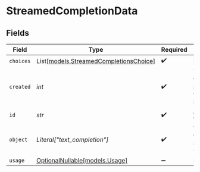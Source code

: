 # StreamedCompletionData


## Fields

| Field                                                                            | Type                                                                             | Required                                                                         | Description                                                                      |
| -------------------------------------------------------------------------------- | -------------------------------------------------------------------------------- | -------------------------------------------------------------------------------- | -------------------------------------------------------------------------------- |
| `choices`                                                                        | List[[models.StreamedCompletionsChoice](../models/streamedcompletionschoice.md)] | :heavy_check_mark:                                                               | N/A                                                                              |
| `created`                                                                        | *int*                                                                            | :heavy_check_mark:                                                               | The Unix timestamp (in seconds) for when the token sampled.                      |
| `id`                                                                             | *str*                                                                            | :heavy_check_mark:                                                               | A unique ID of the completion.                                                   |
| `object`                                                                         | *Literal["text_completion"]*                                                     | :heavy_check_mark:                                                               | The object type, which is always set to `text_completion`.                       |
| `usage`                                                                          | [OptionalNullable[models.Usage]](../models/usage.md)                             | :heavy_minus_sign:                                                               | N/A                                                                              |